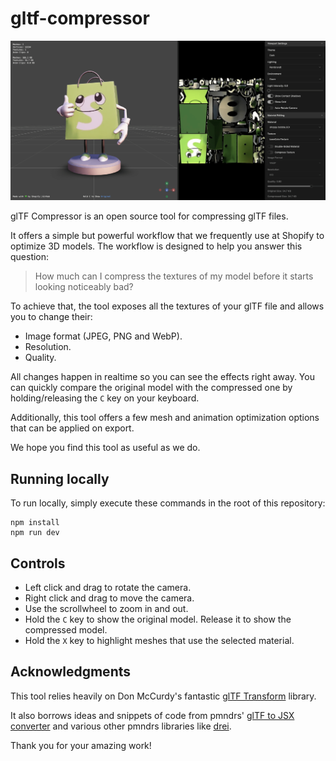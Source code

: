 # gltf-compressor

<p align="center">
 <img src="https://github.com/Shopify/gltf-compressor/blob/main/readme_images/editor.png" />
</p>

glTF Compressor is an open source tool for compressing glTF files.

It offers a simple but powerful workflow that we frequently use at Shopify to optimize 3D models. The workflow is designed to help you answer this question:

> How much can I compress the textures of my model before it starts looking noticeably bad?

To achieve that, the tool exposes all the textures of your glTF file and allows you to change their:

- Image format (JPEG, PNG and WebP).
- Resolution.
- Quality.

All changes happen in realtime so you can see the effects right away. You can quickly compare the original model with the compressed one by holding/releasing the `C` key on your keyboard.

Additionally, this tool offers a few mesh and animation optimization options that can be applied on export.

We hope you find this tool as useful as we do.

## Running locally

To run locally, simply execute these commands in the root of this repository:

```
npm install
npm run dev
```

## Controls

- Left click and drag to rotate the camera.
- Right click and drag to move the camera.
- Use the scrollwheel to zoom in and out.
- Hold the `C` key to show the original model. Release it to show the compressed model.
- Hold the `X` key to highlight meshes that use the selected material.

## Acknowledgments

This tool relies heavily on Don McCurdy's fantastic [glTF Transform](https://gltf-transform.dev/) library.

It also borrows ideas and snippets of code from pmndrs' [glTF to JSX converter](https://gltf.pmnd.rs/) and various other pmndrs libraries like [drei](https://drei.docs.pmnd.rs/getting-started/introduction).

Thank you for your amazing work!
